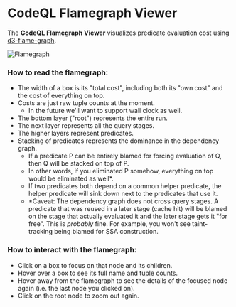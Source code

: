 # CodeQL Flamegraph Viewer

The **CodeQL Flamegraph Viewer** visualizes predicate evaluation cost using [d3-flame-graph](https://github.com/spiermar/d3-flame-graph).

![Flamegraph](./media/flamegraph.png)

### How to read the flamegraph:
- The width of a box is its "total cost", including both its "own cost" and the cost of everything on top.
- Costs are just raw tuple counts at the moment.
    - In the future we'll want to support wall clock as well.
- The bottom layer ("root") represents the entire run.
- The next layer represents all the query stages.
- The higher layers represent predicates.
- Stacking of predicates represents the dominance in the dependency graph.
    - If a predicate P can be entirely blamed for forcing evaluation of Q, then Q will be stacked on top of P.
    - In other words, if you eliminated P somehow, everything on top would be eliminated as well*.
    - If two predicates both depend on a common helper predicate, the helper predicate will sink down next to the predicates that use it.
    - *Caveat: The dependency graph does not cross query stages. A predicate that was reused in a later stage (cache hit) will be blamed on the stage that actually evaluated it and the later stage gets it "for free". This is _probably_ fine. For example, you won't see taint-tracking being blamed for SSA construction.

### How to interact with the flamegraph:
- Click on a box to focus on that node and its children.
- Hover over a box to see its full name and tuple counts.
- Hover away from the flamegraph to see the details of the focused node again (i.e. the last node you clicked on).
- Click on the root node to zoom out again.
